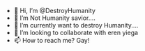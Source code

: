 - 👋 Hi, I’m @DestroyHumanity
- 👀 I’m Not Humanity savior....
- 🌱 I’m currently want to destroy Humanity....
- 💞️ I’m looking to collaborate with eren yiega
- 📫 How to reach me? Gay!

<!---
DestroyHumanity/DestroyHumanity is a ✨ special ✨ repository because its `README.md` (this file) appears on your GitHub profile.
You can click the Preview link to take a look at your changes.
--->
